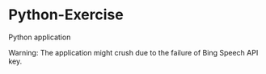 # Python-Exercise
Python application

Warning: The application might crush due to the failure of Bing Speech API key.